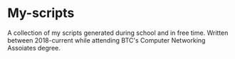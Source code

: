 # My-scripts
A collection of my scripts generated during school and in free time.
Written between 2018-current while attending BTC's Computer Networking Assoiates degree.

